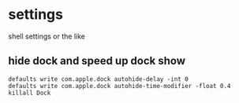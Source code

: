 # settings
shell settings or the like

## hide dock and speed up dock show
```
defaults write com.apple.dock autohide-delay -int 0
defaults write com.apple.dock autohide-time-modifier -float 0.4
killall Dock
```

